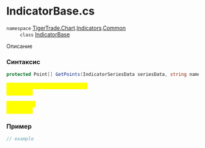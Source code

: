 
# IndicatorBase.cs
`namespace` [TigerTrade.Chart](../../../../../TigerTrade.Chart.md).[Indicators](../../../../../TigerTrade.Chart/Indicators.md).[Common](../../../../../TigerTrade.Chart/Indicators/Common.md)  
&nbsp;&nbsp;&nbsp;&nbsp;&nbsp;&nbsp;&nbsp;&nbsp;&nbsp;`class` [IndicatorBase](../../IndicatorBase.cs.md)

Описание

### Синтаксис
```csharp
protected Point[] GetPoints(IndicatorSeriesData seriesData, string name = null)
```
<mark style="color:yellow;">`seriesData` *`IndicatorSeriesData`*  
 *Описание*  
  
<mark style="color:yellow;">`name` *`string`*  
 *Описание*  
  


### Пример  
```csharp
// example
```
                    
                    